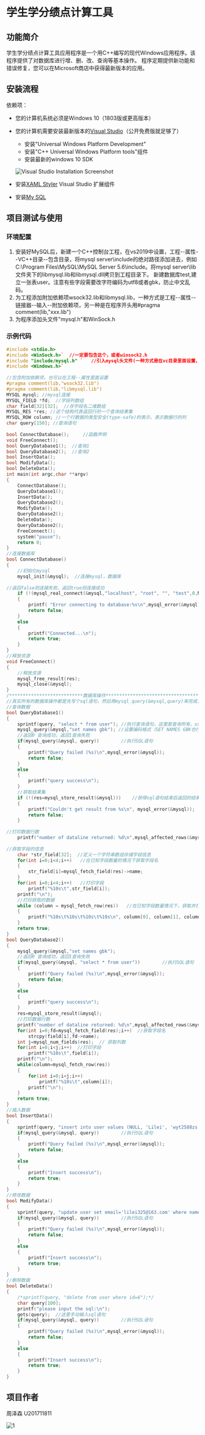 # 学生学分绩点计算工具
## 功能简介
学生学分绩点计算工具应用程序是一个用C++编写的现代Windows应用程序。该程序提供了对数据库进行增、删、改、查询等基本操作。
程序定期提供新功能和错误修复，您可以在Microsoft商店中获得最新版本的应用。
## 安装流程
依赖项：
- 您的计算机系统必须是Windows 10（1803版或更高版本）
- 您的计算机需要安装最新版本的[Visual Studio](https://developer.microsoft.com/en-us/windows/downloads)（公开免费版就足够了）
  - 安装"Universal Windows Platform Development"
  - 安装"C++ Universal Windows Platform tools"组件
  - 安装最新的windows 10 SDK 

  ![Visual Studio Installation Screenshot](docs/Images/VSInstallationScreenshot.png)
- 安装[XAML Styler](https://marketplace.visualstudio.com/items?itemName=TeamXavalon.XAMLStyler) Visual Studio 扩展组件
- 安装[My SQL](https://dev.mysql.com/downloads/mysql/)
## 项目测试与使用
### 环境配置
1. 安装好MySQL后，新建一个C++控制台工程，在vs2019中设置，工程--属性--VC++目录--包含目录，将mysql server\include的绝对路径添加进去，例如C:\Program Files\MySQL\MySQL Server 5.6\include。将mysql server\lib文件夹下的libmysql.lib和libmysql.dll拷贝到工程目录下。
新建数据库test,建立一张表user。注意有些字段需要改字符编码为utf8或者gbk，防止中文乱码。
2. 为工程添加附加依赖项wsock32.lib和libmysql.lib，一种方式是工程--属性--链接器--输入--附加依赖项，另一种是在程序开头用#pragma comment(lib,"xxx.lib")
3. 为程序添加头文件"mysql.h"和WinSock.h
### 示例代码
``` c++
#include <stdio.h>
#include <WinSock.h>`  //一定要包含这个，或者winsock2.h
#include "include/mysql.h" `   //引入mysql头文件(一种方式是在vc目录里面设置，一种是文件夹拷到工程目录，然后这样包含)
#include <Windows.h>`
 
//包含附加依赖项，也可以在工程--属性里面设置
#pragma comment(lib,"wsock32.lib")
#pragma comment(lib,"libmysql.lib")
MYSQL mysql; //mysql连接
MYSQL_FIELD *fd;  //字段列数组
char field[32][32];  //存字段名二维数组
MYSQL_RES *res; //这个结构代表返回行的一个查询结果集
MYSQL_ROW column; //一个行数据的类型安全(type-safe)的表示，表示数据行的列
char query[150]; //查询语句
 
bool ConnectDatabase();     //函数声明
void FreeConnect();
bool QueryDatabase1();  //查询1
bool QueryDatabase2();  //查询2
bool InsertData();
bool ModifyData();
bool DeleteData();
int main(int argc,char **argv)
{
    ConnectDatabase();
    QueryDatabase1();
    InsertData();
    QueryDatabase2();
    ModifyData();
    QueryDatabase2();
    DeleteData();
    QueryDatabase2();
    FreeConnect();
    system("pause");
    return 0;
}
//连接数据库
bool ConnectDatabase()
{
    //初始化mysql
    mysql_init(&mysql);  //连接mysql，数据库
 
//返回false则连接失败，返回true则连接成功
    if (!(mysql_real_connect(&mysql,"localhost", "root", "", "test",0,NULL,0))) //中间分别是主机，用户名，密码，数据库名，端口号（可以写默认0或者3306等），可以先写成参数再传进去
    {
        printf( "Error connecting to database:%s\n",mysql_error(&mysql));
        return false;
    }
    else
    {
        printf("Connected...\n");
        return true;
    }
}
//释放资源
void FreeConnect()
{
    //释放资源
    mysql_free_result(res);
    mysql_close(&mysql);
}
/***************************数据库操作***********************************/
//其实所有的数据库操作都是先写个sql语句，然后用mysql_query(&mysql,query)来完成，包括创建数据库或表，增删改查
//查询数据
bool QueryDatabase1()
{
    sprintf(query, "select * from user"); //执行查询语句，这里是查询所有，user是表名，不用加引号，用strcpy也可以
    mysql_query(&mysql,"set names gbk"); //设置编码格式（SET NAMES GBK也行），否则cmd下中文乱码
    //返回0 查询成功，返回1查询失败
    if(mysql_query(&mysql, query))        //执行SQL语句
    {
        printf("Query failed (%s)\n",mysql_error(&mysql));
        return false;
    }
    else
    {
        printf("query success\n");
    }
    //获取结果集
    if (!(res=mysql_store_result(&mysql)))    //获得sql语句结束后返回的结果集
    {
        printf("Couldn't get result from %s\n", mysql_error(&mysql));
        return false;
    }
 
//打印数据行数
    printf("number of dataline returned: %d\n",mysql_affected_rows(&mysql));
 
//获取字段的信息
    char *str_field[32];  //定义一个字符串数组存储字段信息
    for(int i=0;i<4;i++)   //在已知字段数量的情况下获取字段名
    {
        str_field[i]=mysql_fetch_field(res)->name;
    }
    for(int i=0;i<4;i++)   //打印字段
        printf("%10s\t",str_field[i]);
    printf("\n");
    //打印获取的数据
    while (column = mysql_fetch_row(res))   //在已知字段数量情况下，获取并打印下一行
    {
        printf("%10s\t%10s\t%10s\t%10s\n", column[0], column[1], column[2],column[3]);  //column是列数组
    }
    return true;
}
bool QueryDatabase2()
{
    mysql_query(&mysql,"set names gbk");
    //返回0 查询成功，返回1查询失败
    if(mysql_query(&mysql, "select * from user"))        //执行SQL语句
    {
        printf("Query failed (%s)\n",mysql_error(&mysql));
        return false;
    }
    else
    {
        printf("query success\n");
    }
    res=mysql_store_result(&mysql);
    //打印数据行数
    printf("number of dataline returned: %d\n",mysql_affected_rows(&mysql));
    for(int i=0;fd=mysql_fetch_field(res);i++)  //获取字段名
        strcpy(field[i],fd->name);
    int j=mysql_num_fields(res);  // 获取列数
    for(int i=0;i<j;i++)  //打印字段
        printf("%10s\t",field[i]);
    printf("\n");
    while(column=mysql_fetch_row(res))
    {
        for(int i=0;i<j;i++)
            printf("%10s\t",column[i]);
        printf("\n");
    }
    return true;
}
//插入数据
bool InsertData()
{
    sprintf(query, "insert into user values (NULL, 'Lilei', 'wyt2588zs','lilei23@sina.cn');");  //可以想办法实现手动在控制台手动输入指令
    if(mysql_query(&mysql, query))        //执行SQL语句
    {
        printf("Query failed (%s)\n",mysql_error(&mysql));
        return false;
    }
    else
    {
        printf("Insert success\n");
        return true;
    }
}
//修改数据
bool ModifyData()
{
    sprintf(query, "update user set email='lilei325@163.com' where name='Lilei'");
    if(mysql_query(&mysql, query))        //执行SQL语句
    {
        printf("Query failed (%s)\n",mysql_error(&mysql));
        return false;
    }
    else
    {
        printf("Insert success\n");
        return true;
    }
}
//删除数据
bool DeleteData()
{
    /*sprintf(query, "delete from user where id=6");*/
    char query[100];
    printf("please input the sql:\n");
    gets(query);  //这里手动输入sql语句
    if(mysql_query(&mysql, query))        //执行SQL语句
    {
        printf("Query failed (%s)\n",mysql_error(&mysql));
        return false;
    }
    else
    {
        printf("Insert success\n");
        return true;
    }
}
```
## 项目作者
周泽森  U201711811
 
![1](docs/Images/1.png)